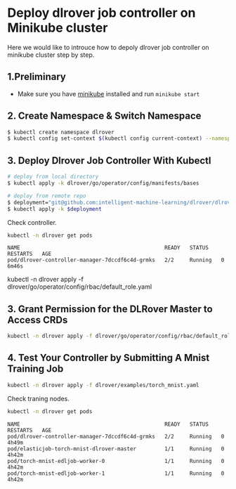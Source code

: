 # Deploy dlrover job controller on Minikube cluster

Here we would like to introuce how to depoly dlrover job controller on minikube cluster step by step.

## 1.Preliminary
- Make sure you have [minikube](https://kubernetes.io/docs/tasks/tools/)  installed and run ``minikube start``

## 2. Create Namespace & Switch Namespace

```bash
$ kubectl create namespace dlrover
$ kubectl config set-context $(kubectl config current-context) --namespace=dlrover
```

## 3. Deploy Dlrover Job Controller With Kubectl

```bash
# deploy from local directory
$ kubectl apply -k dlrover/go/operator/config/manifests/bases

# deploy from remote repo
$ deployment="git@github.com:intelligent-machine-learning/dlrover/dlrover/go/operator/config/manifests/bases/?ref=master"
$ kubectl apply -k $deployment
```

Check controller.

```bash
kubectl -n dlrover get pods
```

```
NAME                                              READY   STATUS    RESTARTS   AGE
pod/dlrover-controller-manager-7dccdf6c4d-grmks   2/2     Running   0          6m46s
```

kubectl -n dlrover apply -f dlrover/go/operator/config/rbac/default_role.yaml

## 3. Grant Permission for the DLRover Master to Access CRDs

```bash
kubectl -n dlrover apply -f dlrover/go/operator/config/rbac/default_role.yaml 
```

## 4. Test Your Controller by Submitting A Mnist Training Job

```bash
kubectl -n dlrover apply -f dlrover/examples/torch_mnist.yaml
```

Check traning nodes.

```bash
kubectl -n dlrover get pods
```
```
NAME                                              READY   STATUS    RESTARTS   AGE
pod/dlrover-controller-manager-7dccdf6c4d-grmks   2/2     Running   0          4h49m
pod/elasticjob-torch-mnist-dlrover-master         1/1     Running   0          4h42m
pod/torch-mnist-edljob-worker-0                   1/1     Running   0          4h42m
pod/torch-mnist-edljob-worker-1                   1/1     Running   0          4h42m
```
